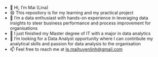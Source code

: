 - 👋 Hi, I’m Mai (Lina)
- 😄 This repository is for my learning and my practical project
- 👀 I’m a data enthusiast with hands-on experience in leveraging data insights to steer business performance and process improvement for organisations
- 🌱 I just finished my Master degree of IT with a major in data analytics
- 💞️ I’m looking for a Data Analyst opportunity where I can contribute my analytical skills and passion for data analysis to the organisation
- 📫 Feel free to reach me at le.maihuyenlinh@gmail.com

<!---
mai-huyen-linh-le/mai-huyen-linh-le is a ✨ special ✨ repository because its `README.md` (this file) appears on your GitHub profile.
You can click the Preview link to take a look at your changes.
--->
